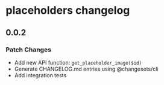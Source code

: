 # placeholders changelog

## 0.0.2

### Patch Changes

- Add new API function: `get_placeholder_image($id)`
- Generate CHANGELOG.md entries using @changesets/cli
- Add integration tests